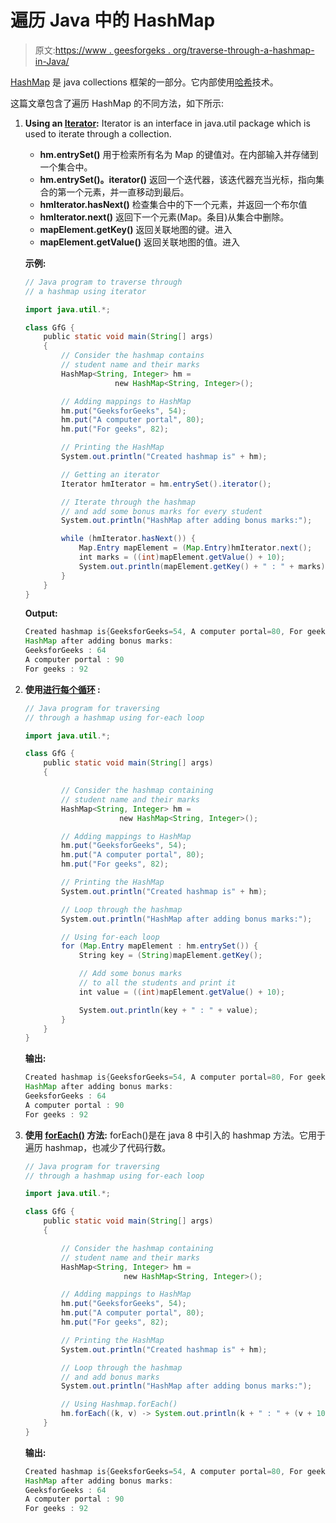 # 遍历 Java 中的 HashMap

> 原文:[https://www . geesforgeks . org/traverse-through-a-hashmap-in-Java/](https://www.geeksforgeeks.org/traverse-through-a-hashmap-in-java/)

[HashMap](https://www.geeksforgeeks.org/java-util-hashmap-in-java/) 是 java collections 框架的一部分。它内部使用[哈希](https://www.geeksforgeeks.org/hashing-set-1-introduction/)技术。

这篇文章包含了遍历 HashMap 的不同方法，如下所示:

1.  **Using an [Iterator](https://www.geeksforgeeks.org/iterators-in-java/):** Iterator is an interface in java.util package which is used to iterate through a collection.
    *   **hm.entrySet()** 用于检索所有名为 Map 的键值对。在内部输入并存储到一个集合中。
    *   **hm.entrySet()。iterator()** 返回一个迭代器，该迭代器充当光标，指向集合的第一个元素，并一直移动到最后。
    *   **hmIterator.hasNext()** 检查集合中的下一个元素，并返回一个布尔值
    *   **hmIterator.next()** 返回下一个元素(Map。条目)从集合中删除。
    *   **mapElement.getKey()** 返回关联地图的键。进入
    *   **mapElement.getValue()** 返回关联地图的值。进入

    **示例:**

    ```java
    // Java program to traverse through
    // a hashmap using iterator

    import java.util.*;

    class GfG {
        public static void main(String[] args)
        {
            // Consider the hashmap contains
            // student name and their marks
            HashMap<String, Integer> hm = 
                        new HashMap<String, Integer>();

            // Adding mappings to HashMap
            hm.put("GeeksforGeeks", 54);
            hm.put("A computer portal", 80);
            hm.put("For geeks", 82);

            // Printing the HashMap
            System.out.println("Created hashmap is" + hm);

            // Getting an iterator
            Iterator hmIterator = hm.entrySet().iterator();

            // Iterate through the hashmap
            // and add some bonus marks for every student
            System.out.println("HashMap after adding bonus marks:");

            while (hmIterator.hasNext()) {
                Map.Entry mapElement = (Map.Entry)hmIterator.next();
                int marks = ((int)mapElement.getValue() + 10);
                System.out.println(mapElement.getKey() + " : " + marks);
            }
        }
    }
    ```

    **Output:**

    ```java
    Created hashmap is{GeeksforGeeks=54, A computer portal=80, For geeks=82}
    HashMap after adding bonus marks:
    GeeksforGeeks : 64
    A computer portal : 90
    For geeks : 92

    ```

2.  **使用[进行每个循环](https://www.geeksforgeeks.org/for-each-loop-in-java/) :**

    ```java
    // Java program for traversing
    // through a hashmap using for-each loop

    import java.util.*;

    class GfG {
        public static void main(String[] args)
        {

            // Consider the hashmap containing
            // student name and their marks
            HashMap<String, Integer> hm = 
                         new HashMap<String, Integer>();

            // Adding mappings to HashMap
            hm.put("GeeksforGeeks", 54);
            hm.put("A computer portal", 80);
            hm.put("For geeks", 82);

            // Printing the HashMap
            System.out.println("Created hashmap is" + hm);

            // Loop through the hashmap
            System.out.println("HashMap after adding bonus marks:");

            // Using for-each loop
            for (Map.Entry mapElement : hm.entrySet()) {
                String key = (String)mapElement.getKey();

                // Add some bonus marks
                // to all the students and print it
                int value = ((int)mapElement.getValue() + 10);

                System.out.println(key + " : " + value);
            }
        }
    }
    ```

    **输出:**

    ```java
    Created hashmap is{GeeksforGeeks=54, A computer portal=80, For geeks=82}
    HashMap after adding bonus marks:
    GeeksforGeeks : 64
    A computer portal : 90
    For geeks : 92

    ```

3.  **使用 [forEach()](https://www.geeksforgeeks.org/stream-foreach-method-java-examples/) 方法:** forEach()是在 java 8 中引入的 hashmap 方法。它用于遍历 hashmap，也减少了代码行数。

    ```java
    // Java program for traversing
    // through a hashmap using for-each loop

    import java.util.*;

    class GfG {
        public static void main(String[] args)
        {

            // Consider the hashmap containing
            // student name and their marks
            HashMap<String, Integer> hm = 
                          new HashMap<String, Integer>();

            // Adding mappings to HashMap
            hm.put("GeeksforGeeks", 54);
            hm.put("A computer portal", 80);
            hm.put("For geeks", 82);

            // Printing the HashMap
            System.out.println("Created hashmap is" + hm);

            // Loop through the hashmap
            // and add bonus marks
            System.out.println("HashMap after adding bonus marks:");

            // Using Hashmap.forEach()
            hm.forEach((k, v) -> System.out.println(k + " : " + (v + 10)));
        }
    }
    ```

    **输出:**

    ```java
    Created hashmap is{GeeksforGeeks=54, A computer portal=80, For geeks=82}
    HashMap after adding bonus marks:
    GeeksforGeeks : 64
    A computer portal : 90
    For geeks : 92

    ```